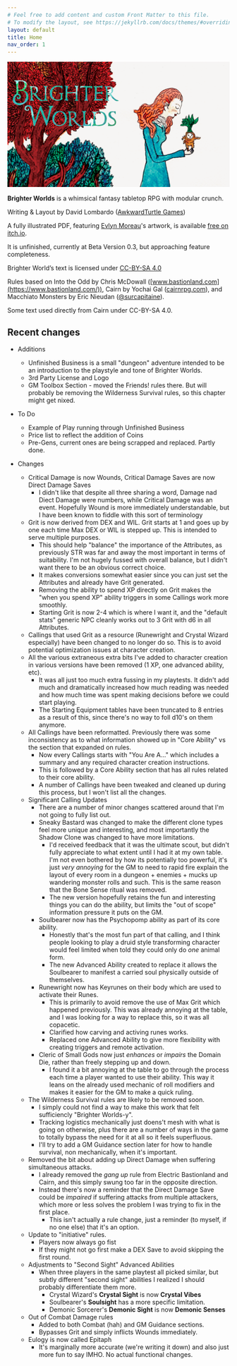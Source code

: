 ```yaml
---
# Feel free to add content and custom Front Matter to this file.
# To modify the layout, see https://jekyllrb.com/docs/themes/#overriding-theme-defaults
layout: default
title: Home
nav_order: 1
---
```


[![Brighter Worlds](TitleImage.png "Brighter Worlds RPG")](https://awkwardturtle.itch.io/brighter-worlds)

**Brighter Worlds** is a whimsical fantasy tabletop RPG with modular crunch.

Writing & Layout by David Lombardo ([AwkwardTurtle Games](https://awkwrdturtle.games))

A fully illustrated PDF, featuring [Evlyn Moreau](https://www.patreon.com/evlynmoreau)'s artwork, is available [free on itch.io](https://awkwardturtle.itch.io/brighter-worlds).

It is unfinished, currently at Beta Version 0.3, but approaching feature completeness.

Brighter World’s text is licensed under [CC-BY-SA 4.0](https://creativecommons.org/licenses/by-sa/4.0/)

Rules based on Into the Odd by Chris McDowall ([www.bastionland.com](https://www.bastionland.com/)), Cairn by Yochai Gal ([cairnrpg.com](https://cairnrpg.com/)), and Macchiato Monsters by Eric Nieudan ([@surcapitaine](https://twitter.com/surcapitaine)).

Some text used directly from Cairn under CC-BY-SA 4.0.

## Recent changes

* Additions
    * Unfinished Business is a small "dungeon" adventure intended to be an introduction to the playstyle and tone of Brighter Worlds.
    * 3rd Party License and Logo
    * GM Toolbox Section - moved the Friends! rules there. But will probably be removing the Wilderness Survival rules, so this chapter might get nixed.

* To Do
    * Example of Play running through Unfinished Business 
    * Price list to reflect the addition of Coins
    * Pre-Gens, current ones are being scrapped and replaced. Partly done.


* Changes
    * Critical Damage is now Wounds, Critical Damage Saves are now Direct Damage Saves
        * I didn't like that despite all three sharing a word, Damage nad Diect Damage were numbers, while Critical Damage was an event. Hopefully Wound is more immediately understandable, but I have been known to fiddle with this sort of terminology 
    * Grit is now derived from DEX and WIL. Grit starts at 1 and goes up by one each time Max DEX or WIL is stepped up. This is intended to serve multiple purposes.
        * This should help "balance" the importance of the Attributes, as previously STR was far and away the most important in terms of suitability. I'm not hugely fussed with overall balance, but I didn't want there to be an obvious correct choice.
        * It makes conversions somewhat easier since you can just set the Attributes and already have Grit generated.
        * Removing the ability to spend XP directly on Grit makes the "when you spend XP" ability triggers in some Callings work more smoothly.
        * Starting Grit is now 2-4 which is where I want it, and the "default stats" generic NPC cleanly works out to 3 Grit with d6 in all Attributes.
    * Callings that used Grit as a resource (Runewright and Crystal Wizard especially) have been changed to no longer do so. This is to avoid potential optimization issues at character creation.
    * All the various extraneous extra bits I've added to character creation in various versions have been removed (1 XP, one advanced ability, etc). 
        * It was all just too much extra fussing in my playtests. It didn't add much and dramatically increased how much reading was needed and how much time was spent making decisions before we could start playing.
        * The Starting Equipment tables have been truncated to 8 entries as a result of this, since there's no way to foll d10's on them anymore.
    * All Callings have been reformatted. Previously there was some inconsistency as to what information showed up in "Core Ability" vs the section that expanded on rules.
        * Now every Callings starts with "You Are A..." which includes a summary and any required character creation instructions.
        * This is followed by a Core Ability section that has all rules related to their core ability.
        * A number of Callings have been tweaked and cleaned up during this process, but I won't list all the changes.
    * Significant Calling Updates
        * There are a number of minor changes scattered around that I'm not going to fully list out.
        * Sneaky Bastard was changed to make the different clone types feel more unique and interesting, and most importantly the Shadow Clone was changed to have more limitations.
            * I'd received feedback that it was the ultimate scout, but didn't fully appreciate to what extent until I had it at my own table. I'm not even bothered by how its potentially too powerful, it's just *very annoying* for the GM to need to rapid fire explain the layout of every room in a dungeon + enemies + mucks up wandering monster rolls and such. This is the same reason that the Bone Sense ritual was removed.
            * The new version hopefully retains the fun and interesting things you can do the ability, but limits the "out of scope" information pressure it puts on the GM.
        * Soulbearer now has the Psychopomp ability as part of its core ability. 
            * Honestly that's the most fun part of that calling, and I think people looking to play a druid style transforming character would feel limited when told they could only do *one* animal form.
            * The new Advanced Ability created to replace it allows the Soulbearer to manifest a carried soul physically outside of themselves.
        * Runewright now has Keyrunes on their body which are used to activate their Runes.
            * This is primarily to avoid remove the use of Max Grit which happened previously. This was already annoying at the table, and I was looking for a way to replace this, so it was all copacetic.
            * Clarified how carving and activing runes works.
            * Replaced one Advanced Ability to give more flexibility with creating triggers and remote activation.
        * Cleric of Small Gods now just *enhances* or *impairs* the Domain Die, rather than freely stepping up and down.
            * I found it a bit annoying at the table to go through the process each time a player wanted to use their ability. This way it leans on the already used mechanic of roll modifiers and makes it easier for the GM to make a quick ruling.
    * The Wilderness Survival rules are likely to be removed soon.
        * I simply could not find a way to make this work that felt sufficiencly "Brighter Worlds-y". 
        * Tracking logistics mechanically just doens't mesh with what is going on otherwise, plus there are a number of ways in the game to totally bypass the need for it at all so it feels superfluous.
        * I'll try to add a GM Guidance section later for how to handle survival, non mechanically, when it's important.
    * Removed the bit about adding up Direct Damage when suffering simultaneous attacks.
        * I already removed the *gang up* rule from Electric Bastionland and Cairn, and this simply swung too far in the opposite direction.
        * Instead there's now a reminder that the Direct Damage Save could be *impaired* if suffering attacks from multiple attackers, which more or less solves the problem I was trying to fix in the first place.
            * This isn't actually a rule change, just a reminder (to myself, if no one else) that it's an option.
     * Update to "initiative" rules.
        * Players now always go fist
        * If they might not go first make a DEX Save to avoid skipping the first round.
     * Adjustments to "Second Sight" Advanced Abilities
        * When three players in the same playtest all picked similar, but subtly different "second sight" abilities I realized I should probably differentiate them more.
            * Crystal Wizard's **Crystal Sight** is now **Crystal Vibes**
            * Soulbearer's **Soulsight** has a more specific limitation.
            * Demonic Sorcerer's **Demonic Sight** is now **Demonic Senses**
    * Out of Combat Damage rules
        * Added to both Combat (hah) and GM Guidance sections.
        * Bypasses Grit and simply inflicts Wounds immediately.
    * Eulogy is now called Epitaph
        * It's marginally more accurate (we're writing it down) and also just more fun to say IMHO. No actual functional changes.